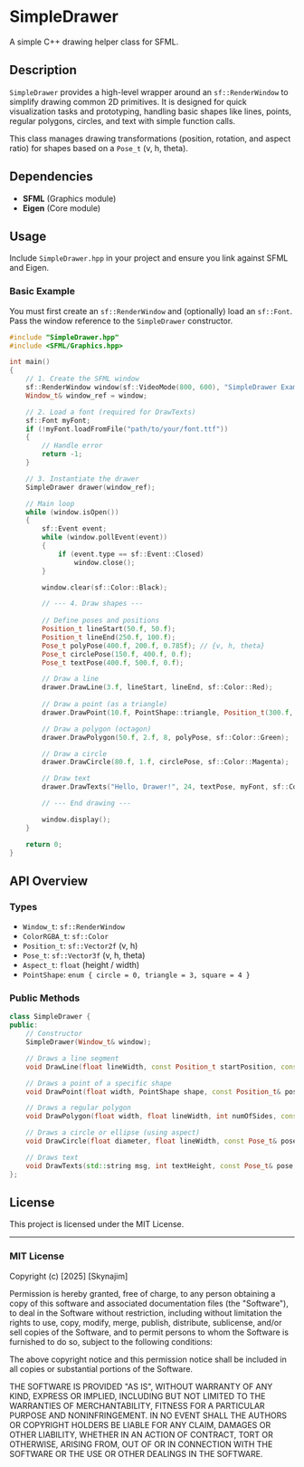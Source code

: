 # SimpleDrawer

A simple C++ drawing helper class for SFML.

## Description

`SimpleDrawer` provides a high-level wrapper around an `sf::RenderWindow` to simplify drawing common 2D primitives. It is designed for quick visualization tasks and prototyping, handling basic shapes like lines, points, regular polygons, circles, and text with simple function calls.

This class manages drawing transformations (position, rotation, and aspect ratio) for shapes based on a `Pose_t` (v, h, theta).

## Dependencies

* **SFML** (Graphics module)
* **Eigen** (Core module)

## Usage

Include `SimpleDrawer.hpp` in your project and ensure you link against SFML and Eigen.

### Basic Example

You must first create an `sf::RenderWindow` and (optionally) load an `sf::Font`. Pass the window reference to the `SimpleDrawer` constructor.

```cpp
#include "SimpleDrawer.hpp"
#include <SFML/Graphics.hpp>

int main()
{
    // 1. Create the SFML window
    sf::RenderWindow window(sf::VideoMode(800, 600), "SimpleDrawer Example");
    Window_t& window_ref = window;

    // 2. Load a font (required for DrawTexts)
    sf::Font myFont;
    if (!myFont.loadFromFile("path/to/your/font.ttf"))
    {
        // Handle error
        return -1;
    }

    // 3. Instantiate the drawer
    SimpleDrawer drawer(window_ref);

    // Main loop
    while (window.isOpen())
    {
        sf::Event event;
        while (window.pollEvent(event))
        {
            if (event.type == sf::Event::Closed)
                window.close();
        }

        window.clear(sf::Color::Black);

        // --- 4. Draw shapes ---
        
        // Define poses and positions
        Position_t lineStart(50.f, 50.f);
        Position_t lineEnd(250.f, 100.f);
        Pose_t polyPose(400.f, 200.f, 0.785f); // {v, h, theta}
        Pose_t circlePose(150.f, 400.f, 0.f);
        Pose_t textPose(400.f, 500.f, 0.f);

        // Draw a line
        drawer.DrawLine(3.f, lineStart, lineEnd, sf::Color::Red);
        
        // Draw a point (as a triangle)
        drawer.DrawPoint(10.f, PointShape::triangle, Position_t(300.f, 50.f), sf::Color::Cyan);

        // Draw a polygon (octagon)
        drawer.DrawPolygon(50.f, 2.f, 8, polyPose, sf::Color::Green);

        // Draw a circle
        drawer.DrawCircle(80.f, 1.f, circlePose, sf::Color::Magenta);

        // Draw text
        drawer.DrawTexts("Hello, Drawer!", 24, textPose, myFont, sf::Color::White);

        // --- End drawing ---

        window.display();
    }

    return 0;
}
````

## API Overview

### Types

  * `Window_t`: `sf::RenderWindow`
  * `ColorRGBA_t`: `sf::Color`
  * `Position_t`: `sf::Vector2f` (v, h)
  * `Pose_t`: `sf::Vector3f` (v, h, theta)
  * `Aspect_t`: `float` (height / width)
  * `PointShape`: `enum { circle = 0, triangle = 3, square = 4 }`

### Public Methods

```cpp
class SimpleDrawer {
public:
    // Constructor
    SimpleDrawer(Window_t& window);

    // Draws a line segment
    void DrawLine(float lineWidth, const Position_t startPosition, const Position_t endPosition, ColorRGBA_t color);

    // Draws a point of a specific shape
    void DrawPoint(float width, PointShape shape, const Position_t& position, ColorRGBA_t color);

    // Draws a regular polygon
    void DrawPolygon(float width, float lineWidth, int numOfSides, const Pose_t& pose, ColorRGBA_t color, Aspect_t aspect=1.0);

    // Draws a circle or ellipse (using aspect)
    void DrawCircle(float diameter, float lineWidth, const Pose_t& pose, ColorRGBA_t color, Aspect_t aspect=1.0);

    // Draws text
    void DrawTexts(std::string msg, int textHeight, const Pose_t& pose, const sf::Font &font, ColorRGBA_t color, bool isBold=false, bool isUnderlined=false);
};
```

## License

This project is licensed under the MIT License.

-----

### MIT License

Copyright (c) [2025] [Skynajim]

Permission is hereby granted, free of charge, to any person obtaining a copy
of this software and associated documentation files (the "Software"), to deal
in the Software without restriction, including without limitation the rights
to use, copy, modify, merge, publish, distribute, sublicense, and/or sell
copies of the Software, and to permit persons to whom the Software is
furnished to do so, subject to the following conditions:

The above copyright notice and this permission notice shall be included in all
copies or substantial portions of the Software.

THE SOFTWARE IS PROVIDED "AS IS", WITHOUT WARRANTY OF ANY KIND, EXPRESS OR
IMPLIED, INCLUDING BUT NOT LIMITED TO THE WARRANTIES OF MERCHANTABILITY,
FITNESS FOR A PARTICULAR PURPOSE AND NONINFRINGEMENT. IN NO EVENT SHALL THE
AUTHORS OR COPYRIGHT HOLDERS BE LIABLE FOR ANY CLAIM, DAMAGES OR OTHER
LIABILITY, WHETHER IN AN ACTION OF CONTRACT, TORT OR OTHERWISE, ARISING FROM,
OUT OF OR IN CONNECTION WITH THE SOFTWARE OR THE USE OR OTHER DEALINGS IN THE
SOFTWARE.
